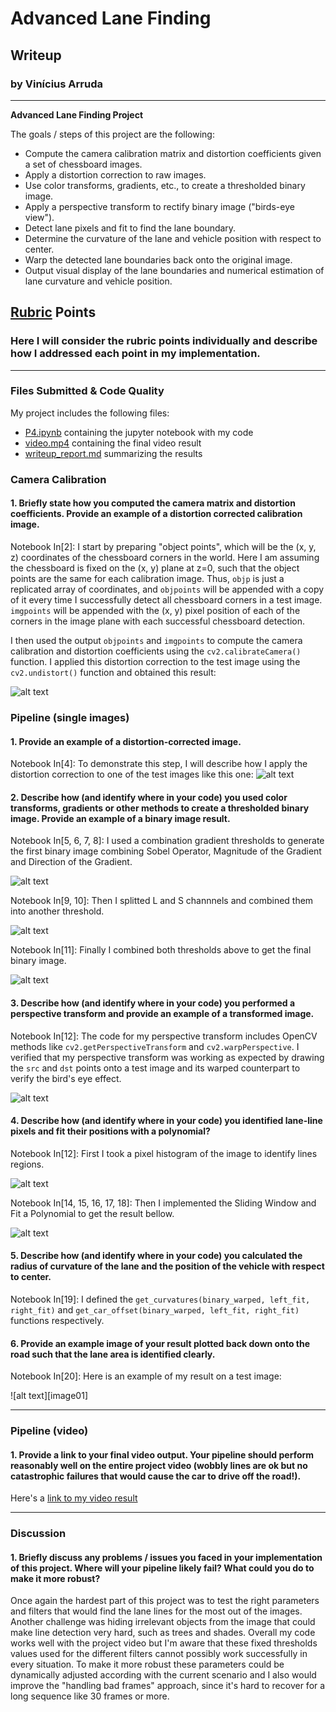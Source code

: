# **Advanced Lane Finding** 

## Writeup

### by Vinícius Arruda

---

**Advanced Lane Finding Project**

The goals / steps of this project are the following:

* Compute the camera calibration matrix and distortion coefficients given a set of chessboard images.
* Apply a distortion correction to raw images.
* Use color transforms, gradients, etc., to create a thresholded binary image.
* Apply a perspective transform to rectify binary image ("birds-eye view").
* Detect lane pixels and fit to find the lane boundary.
* Determine the curvature of the lane and vehicle position with respect to center.
* Warp the detected lane boundaries back onto the original image.
* Output visual display of the lane boundaries and numerical estimation of lane curvature and vehicle position.

[//]: # (Image References)

[image1]: ./examples/image01.png "Example"
[image2]: ./examples/image02.png "Camera Calibration"
[image3]: ./examples/image03.png "Undistorted Image"
[image4]: ./examples/image04.png "Thresholds"
[image5]: ./examples/image05.png "LS Channels"
[image6]: ./examples/image06.png "Final Threshold"
[image7]: ./examples/image07.png "Bird's Eye"
[image8]: ./examples/image08.png "Histogram"
[image9]: ./examples/image09.png "Detected Lines"
[video1]: ./video.mp4 "Video"

## [Rubric](https://review.udacity.com/#!/rubrics/571/view) Points

### Here I will consider the rubric points individually and describe how I addressed each point in my implementation.  

---
### Files Submitted & Code Quality

My project includes the following files:
* [P4.ipynb](https://github.com/vippermaeglin/self-driven-car-nd/blob/master/P4%20-%20Advanced%20Lane%20Finding/P4.ipynb) containing the jupyter notebook with my code
* [video.mp4](https://github.com/vippermaeglin/self-driven-car-nd/blob/master/P4%20-%20Advanced%20Lane%20Finding/video.mp4) containing the final video result 
* [writeup_report.md](https://github.com/vippermaeglin/self-driven-car-nd/blob/master/P4%20-%20Advanced%20Lane%20Finding/writeup_report.md) summarizing the results

### Camera Calibration

#### 1. Briefly state how you computed the camera matrix and distortion coefficients. Provide an example of a distortion corrected calibration image.

Notebook In[2]: I start by preparing "object points", which will be the (x, y, z) coordinates of the chessboard corners in the world. Here I am assuming the chessboard is fixed on the (x, y) plane at z=0, such that the object points are the same for each calibration image.  Thus, `objp` is just a replicated array of coordinates, and `objpoints` will be appended with a copy of it every time I successfully detect all chessboard corners in a test image.  `imgpoints` will be appended with the (x, y) pixel position of each of the corners in the image plane with each successful chessboard detection.  

I then used the output `objpoints` and `imgpoints` to compute the camera calibration and distortion coefficients using the `cv2.calibrateCamera()` function.  I applied this distortion correction to the test image using the `cv2.undistort()` function and obtained this result: 

![alt text][image2]

### Pipeline (single images)

#### 1. Provide an example of a distortion-corrected image.

Notebook In[4]: To demonstrate this step, I will describe how I apply the distortion correction to one of the test images like this one:
![alt text][image3]

#### 2. Describe how (and identify where in your code) you used color transforms, gradients or other methods to create a thresholded binary image.  Provide an example of a binary image result.

Notebook In[5, 6, 7, 8]: I used a combination gradient thresholds to generate the first binary image combining Sobel Operator, Magnitude of the Gradient and Direction of the Gradient.

![alt text][image4]

Notebook In[9, 10]: Then I splitted L and S channnels and combined them into another threshold.

![alt text][image5]

Notebook In[11]: Finally I combined both thresholds above to get the final binary image.

![alt text][image6]

#### 3. Describe how (and identify where in your code) you performed a perspective transform and provide an example of a transformed image.

Notebook In[12]: The code for my perspective transform includes OpenCV methods like `cv2.getPerspectiveTransform` and  `cv2.warpPerspective`. I verified that my perspective transform was working as expected by drawing the `src` and `dst` points onto a test image and its warped counterpart to verify the bird's eye effect.

![alt text][image7]

#### 4. Describe how (and identify where in your code) you identified lane-line pixels and fit their positions with a polynomial?

Notebook In[12]: First I took a pixel histogram of the image to identify lines regions.

![alt text][image8]

Notebook In[14, 15, 16, 17, 18]: Then I implemented the Sliding Window and Fit a Polynomial to get the result bellow.

![alt text][image9]

#### 5. Describe how (and identify where in your code) you calculated the radius of curvature of the lane and the position of the vehicle with respect to center.

Notebook In[19]: I defined the `get_curvatures(binary_warped, left_fit, right_fit)` and `get_car_offset(binary_warped, left_fit, right_fit)` functions respectively.

#### 6. Provide an example image of your result plotted back down onto the road such that the lane area is identified clearly.

Notebook In[20]: Here is an example of my result on a test image:

![alt text][image01]

---

### Pipeline (video)

#### 1. Provide a link to your final video output.  Your pipeline should perform reasonably well on the entire project video (wobbly lines are ok but no catastrophic failures that would cause the car to drive off the road!).

Here's a [link to my video result](./video.mp4)

---

### Discussion

#### 1. Briefly discuss any problems / issues you faced in your implementation of this project.  Where will your pipeline likely fail?  What could you do to make it more robust?

Once again the hardest part of this project was to test the right parameters and filters that would find the lane lines for the most out of the images. Another challenge was hiding irrelevant objects from the image that could make line detection very hard, such as trees and shades. Overall my code works well with the project video but I'm aware that these fixed thresholds values used for the different filters cannot possibly work successfully in every situation. To make it more robust these parameters could be dynamically adjusted according with the current scenario and I also would improve the "handling bad frames" approach, since it's hard to recover for a long sequence like 30 frames or more. 
